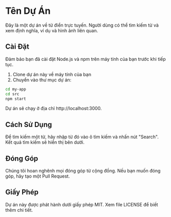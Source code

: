 # Tên Dự Án

Đây là một dự án về từ điển trực tuyến. Người dùng có thể tìm kiếm từ và xem định nghĩa, ví dụ và hình ảnh liên quan.

## Cài Đặt

Đảm bảo bạn đã cài đặt Node.js và npm trên máy tính của bạn trước khi tiếp tục.

1. Clone dự án này về máy tính của bạn
2. Chuyển vào thư mục dự án:

```bash
cd my-app
cd src
npm start
```
Dự án sẽ chạy ở địa chỉ http://localhost:3000.

## Cách Sử Dụng
Để tìm kiếm một từ, hãy nhập từ đó vào ô tìm kiếm và nhấn nút "Search". Kết quả tìm kiếm sẽ hiển thị bên dưới.

## Đóng Góp
Chúng tôi hoan nghênh mọi đóng góp từ cộng đồng. Nếu bạn muốn đóng góp, hãy tạo một Pull Request.

## Giấy Phép
Dự án này được phát hành dưới giấy phép MIT. Xem file LICENSE để biết thêm chi tiết. 
